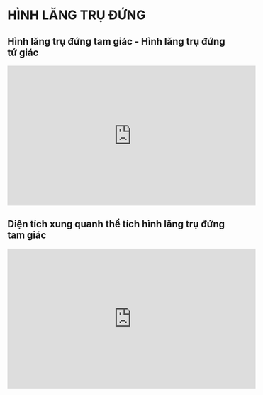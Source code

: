 # HÌNH LĂNG TRỤ ĐỨNG

## Hình lăng trụ đứng tam giác - Hình lăng trụ đứng tứ giác
<iframe width="560" height="315" src="https://www.youtube.com/embed/wqXK8mEWaG4?si=liSrQnT2x9Q30-5U" title="YouTube video player" frameborder="0" allow="accelerometer; autoplay; clipboard-write; encrypted-media; gyroscope; picture-in-picture; web-share" referrerpolicy="strict-origin-when-cross-origin" allowfullscreen></iframe>

## Diện tích xung quanh thể tích hình lăng trụ đứng tam giác
<iframe width="560" height="315" src="https://www.youtube.com/embed/33zjuxJXZ5A?si=zS2nraJkzsNZrZQf" title="YouTube video player" frameborder="0" allow="accelerometer; autoplay; clipboard-write; encrypted-media; gyroscope; picture-in-picture; web-share" referrerpolicy="strict-origin-when-cross-origin" allowfullscreen></iframe>

